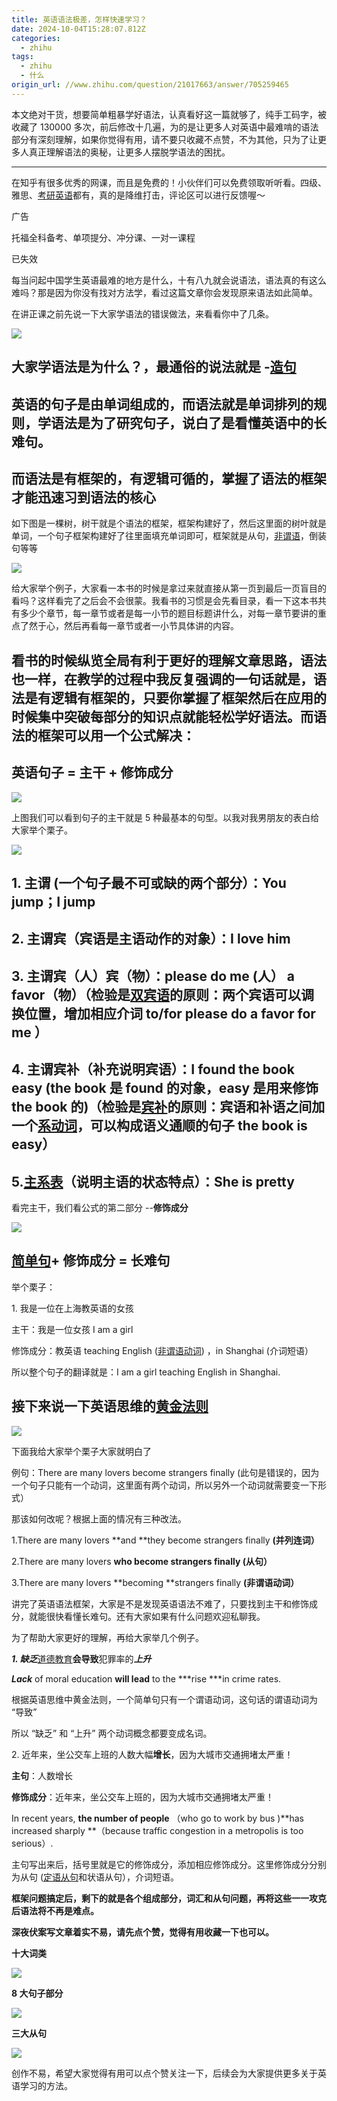 ```yaml
---
title: 英语语法极差，怎样快速学习？
date: 2024-10-04T15:28:07.812Z
categories:
  - zhihu
tags:
  - zhihu
  - 什么
origin_url: //www.zhihu.com/question/21017663/answer/705259465
---
```

本文绝对干货，想要简单粗暴学好语法，认真看好这一篇就够了，纯手工码字，被收藏了 130000 多次，前后修改十几遍，为的是让更多人对英语中最难啃的语法部分有深刻理解，如果你觉得有用，请不要只收藏不点赞，不为其他，只为了让更多人真正理解语法的奥秘，让更多人摆脱学语法的困扰。

***

在知乎有很多优秀的网课，而且是免费的！小伙伴们可以免费领取听听看。四级、雅思、[考研英语](https://zhida.zhihu.com/search?content_id=158296883\&content_type=Answer\&match_order=1\&q=%E8%80%83%E7%A0%94%E8%8B%B1%E8%AF%AD\&zd_token=eyJhbGciOiJIUzI1NiIsInR5cCI6IkpXVCJ9.eyJpc3MiOiJ6aGlkYV9zZXJ2ZXIiLCJleHAiOjE3MjgyMjg0ODQsInEiOiLogIPnoJToi7Hor60iLCJ6aGlkYV9zb3VyY2UiOiJlbnRpdHkiLCJjb250ZW50X2lkIjoxNTgyOTY4ODMsImNvbnRlbnRfdHlwZSI6IkFuc3dlciIsIm1hdGNoX29yZGVyIjoxLCJ6ZF90b2tlbiI6bnVsbH0.9z03uCeojZzgTO04OVePqw2gjtDPGZH6Hg6FZZ3ogZg\&zhida_source=entity)都有，真的是降维打击，评论区可以进行反馈喔～

广告

托福全科备考、单项提分、冲分课、一对一课程

已失效 

每当问起中国学生英语最难的地方是什么，十有八九就会说语法，语法真的有这么难吗？那是因为你没有找对方法学，看过这篇文章你会发现原来语法如此简单。

在讲正课之前先说一下大家学语法的错误做法，来看看你中了几条。

![](https://picx.zhimg.com/50/v2-100a9a8f60ba65b54e4a8ad2a123b004_720w.jpg?source=2c26e567)

## 大家学语法是为什么？，最通俗的说法就是 -[造句](https://zhida.zhihu.com/search?content_id=158296883\&content_type=Answer\&match_order=1\&q=%E9%80%A0%E5%8F%A5\&zd_token=eyJhbGciOiJIUzI1NiIsInR5cCI6IkpXVCJ9.eyJpc3MiOiJ6aGlkYV9zZXJ2ZXIiLCJleHAiOjE3MjgyMjg0ODQsInEiOiLpgKDlj6UiLCJ6aGlkYV9zb3VyY2UiOiJlbnRpdHkiLCJjb250ZW50X2lkIjoxNTgyOTY4ODMsImNvbnRlbnRfdHlwZSI6IkFuc3dlciIsIm1hdGNoX29yZGVyIjoxLCJ6ZF90b2tlbiI6bnVsbH0.hvXH4AUCw60mZTvM05sw91z-Kk37bFo8BSWteMh3EWE\&zhida_source=entity)

## 英语的句子是由单词组成的，而语法就是单词排列的规则，学语法是为了研究句子，说白了是看懂英语中的长难句。

## 而语法是有框架的，有逻辑可循的，掌握了语法的框架才能迅速习到语法的核心

如下图是一棵树，树干就是个语法的框架，框架构建好了，然后这里面的树叶就是单词，一个句子框架构建好了往里面填充单词即可，框架就是从句，[非谓语](https://zhida.zhihu.com/search?content_id=158296883\&content_type=Answer\&match_order=1\&q=%E9%9D%9E%E8%B0%93%E8%AF%AD\&zd_token=eyJhbGciOiJIUzI1NiIsInR5cCI6IkpXVCJ9.eyJpc3MiOiJ6aGlkYV9zZXJ2ZXIiLCJleHAiOjE3MjgyMjg0ODQsInEiOiLpnZ7osJPor60iLCJ6aGlkYV9zb3VyY2UiOiJlbnRpdHkiLCJjb250ZW50X2lkIjoxNTgyOTY4ODMsImNvbnRlbnRfdHlwZSI6IkFuc3dlciIsIm1hdGNoX29yZGVyIjoxLCJ6ZF90b2tlbiI6bnVsbH0.zfVlPlp-rfN4Ac7e0o67Nkw9PXDsk4Yklu-LDjEyodY\&zhida_source=entity)，倒装句等等

![](https://picx.zhimg.com/50/v2-d32bcc1abbad03eb312a37a40af0d279_720w.jpg?source=2c26e567)

给大家举个例子，大家看一本书的时候是拿过来就直接从第一页到最后一页盲目的看吗？这样看完了之后会不会很蒙。我看书的习惯是会先看目录，看一下这本书共有多少个章节，每一章节或者是每一小节的题目标题讲什么，对每一章节要讲的重点了然于心，然后再看每一章节或者一小节具体讲的内容。

## 看书的时候纵览全局有利于更好的理解文章思路，语法也一样，在教学的过程中我反复强调的一句话就是，语法是有逻辑有框架的，只要你掌握了框架然后在应用的时候集中突破每部分的知识点就能轻松学好语法。而语法的框架可以用一个公式解决：

## 英语句子 = 主干 + 修饰成分

![](https://picx.zhimg.com/50/v2-53e7659bfc37283788e0f28e8928c81e_720w.jpg?source=2c26e567)

上图我们可以看到句子的主干就是 5 种最基本的句型。以我对我男朋友的表白给大家举个栗子。

![](https://picx.zhimg.com/50/v2-ca133620ec1f06ef5bf72503c024ff0b_720w.jpg?source=2c26e567)

## 1. 主谓 (一个句子最不可或缺的两个部分）：You jump；I jump

## 2. 主谓宾（宾语是主语动作的对象）：I love him

## 3. 主谓宾（人）宾（物）：please do me (人） a favor（物）（检验是[双宾语](https://zhida.zhihu.com/search?content_id=158296883\&content_type=Answer\&match_order=1\&q=%E5%8F%8C%E5%AE%BE%E8%AF%AD\&zd_token=eyJhbGciOiJIUzI1NiIsInR5cCI6IkpXVCJ9.eyJpc3MiOiJ6aGlkYV9zZXJ2ZXIiLCJleHAiOjE3MjgyMjg0ODQsInEiOiLlj4zlrr7or60iLCJ6aGlkYV9zb3VyY2UiOiJlbnRpdHkiLCJjb250ZW50X2lkIjoxNTgyOTY4ODMsImNvbnRlbnRfdHlwZSI6IkFuc3dlciIsIm1hdGNoX29yZGVyIjoxLCJ6ZF90b2tlbiI6bnVsbH0.86y_P_fEQQhDExDrCvKc09dh_4QyvlBFQR63pDGmPPM\&zhida_source=entity)的原则：两个宾语可以调换位置，增加相应介词 to/for please do a favor for me ）

## 4. 主谓宾补（补充说明宾语）：I found the book easy (the book 是 found 的对象，easy 是用来修饰 the book 的)（检验是[宾补](https://zhida.zhihu.com/search?content_id=158296883\&content_type=Answer\&match_order=2\&q=%E5%AE%BE%E8%A1%A5\&zd_token=eyJhbGciOiJIUzI1NiIsInR5cCI6IkpXVCJ9.eyJpc3MiOiJ6aGlkYV9zZXJ2ZXIiLCJleHAiOjE3MjgyMjg0ODQsInEiOiLlrr7ooaUiLCJ6aGlkYV9zb3VyY2UiOiJlbnRpdHkiLCJjb250ZW50X2lkIjoxNTgyOTY4ODMsImNvbnRlbnRfdHlwZSI6IkFuc3dlciIsIm1hdGNoX29yZGVyIjoyLCJ6ZF90b2tlbiI6bnVsbH0.W2ovPuciMHIlM8X_4w1KtLssKuPY9AO6i1_YiGeRoOg\&zhida_source=entity)的原则：宾语和补语之间加一个[系动词](https://zhida.zhihu.com/search?content_id=158296883\&content_type=Answer\&match_order=1\&q=%E7%B3%BB%E5%8A%A8%E8%AF%8D\&zd_token=eyJhbGciOiJIUzI1NiIsInR5cCI6IkpXVCJ9.eyJpc3MiOiJ6aGlkYV9zZXJ2ZXIiLCJleHAiOjE3MjgyMjg0ODQsInEiOiLns7vliqjor40iLCJ6aGlkYV9zb3VyY2UiOiJlbnRpdHkiLCJjb250ZW50X2lkIjoxNTgyOTY4ODMsImNvbnRlbnRfdHlwZSI6IkFuc3dlciIsIm1hdGNoX29yZGVyIjoxLCJ6ZF90b2tlbiI6bnVsbH0.H5QgqeRtxdE2cAuKDZHdXd6LOVZyskrI2LyI98T0fDA\&zhida_source=entity)，可以构成语义通顺的句子 the book is easy）

## 5.[主系表](https://zhida.zhihu.com/search?content_id=158296883\&content_type=Answer\&match_order=1\&q=%E4%B8%BB%E7%B3%BB%E8%A1%A8\&zd_token=eyJhbGciOiJIUzI1NiIsInR5cCI6IkpXVCJ9.eyJpc3MiOiJ6aGlkYV9zZXJ2ZXIiLCJleHAiOjE3MjgyMjg0ODQsInEiOiLkuLvns7vooagiLCJ6aGlkYV9zb3VyY2UiOiJlbnRpdHkiLCJjb250ZW50X2lkIjoxNTgyOTY4ODMsImNvbnRlbnRfdHlwZSI6IkFuc3dlciIsIm1hdGNoX29yZGVyIjoxLCJ6ZF90b2tlbiI6bnVsbH0.gdTLd1xQq0MiPELJJBsQwT0Ib8Ar2BPuH6B9dfYtLnY\&zhida_source=entity)（说明主语的状态特点）：She is pretty

看完主干，我们看公式的第二部分 --**修饰成分**

![](https://pic1.zhimg.com/50/v2-661d55a4acb932bce176b4a8ae7dbad8_720w.jpg?source=2c26e567)

## [简单句](https://zhida.zhihu.com/search?content_id=158296883\&content_type=Answer\&match_order=1\&q=%E7%AE%80%E5%8D%95%E5%8F%A5\&zd_token=eyJhbGciOiJIUzI1NiIsInR5cCI6IkpXVCJ9.eyJpc3MiOiJ6aGlkYV9zZXJ2ZXIiLCJleHAiOjE3MjgyMjg0ODQsInEiOiLnroDljZXlj6UiLCJ6aGlkYV9zb3VyY2UiOiJlbnRpdHkiLCJjb250ZW50X2lkIjoxNTgyOTY4ODMsImNvbnRlbnRfdHlwZSI6IkFuc3dlciIsIm1hdGNoX29yZGVyIjoxLCJ6ZF90b2tlbiI6bnVsbH0.1PYlsZPPxfrEZ7gE2FPKzMpVMqYiPvvP7j1rDsrdMAA\&zhida_source=entity)+ 修饰成分 = 长难句

举个栗子：

1\. 我是一位在上海教英语的女孩

主干：我是一位女孩 I am a girl

修饰成分：教英语 teaching English ([非谓语动词](https://zhida.zhihu.com/search?content_id=158296883\&content_type=Answer\&match_order=1\&q=%E9%9D%9E%E8%B0%93%E8%AF%AD%E5%8A%A8%E8%AF%8D\&zd_token=eyJhbGciOiJIUzI1NiIsInR5cCI6IkpXVCJ9.eyJpc3MiOiJ6aGlkYV9zZXJ2ZXIiLCJleHAiOjE3MjgyMjg0ODQsInEiOiLpnZ7osJPor63liqjor40iLCJ6aGlkYV9zb3VyY2UiOiJlbnRpdHkiLCJjb250ZW50X2lkIjoxNTgyOTY4ODMsImNvbnRlbnRfdHlwZSI6IkFuc3dlciIsIm1hdGNoX29yZGVyIjoxLCJ6ZF90b2tlbiI6bnVsbH0.bmZMiMKpHYirsnnfUXJYMUAgYRTPaPxazhkzr3kQc18\&zhida_source=entity)) ，in Shanghai (介词短语）

所以整个句子的翻译就是：I am a girl teaching English in Shanghai.

## 接下来说一下英语思维的[黄金法则](https://zhida.zhihu.com/search?content_id=158296883\&content_type=Answer\&match_order=1\&q=%E9%BB%84%E9%87%91%E6%B3%95%E5%88%99\&zd_token=eyJhbGciOiJIUzI1NiIsInR5cCI6IkpXVCJ9.eyJpc3MiOiJ6aGlkYV9zZXJ2ZXIiLCJleHAiOjE3MjgyMjg0ODQsInEiOiLpu4Tph5Hms5XliJkiLCJ6aGlkYV9zb3VyY2UiOiJlbnRpdHkiLCJjb250ZW50X2lkIjoxNTgyOTY4ODMsImNvbnRlbnRfdHlwZSI6IkFuc3dlciIsIm1hdGNoX29yZGVyIjoxLCJ6ZF90b2tlbiI6bnVsbH0.9s-od-c6nBvMioZRcXZDhr8yvwPKx6KzlF_DEf4ZPM4\&zhida_source=entity)

![](https://picx.zhimg.com/50/v2-851dc69eba1c9561293b388841730e48_720w.jpg?source=2c26e567)

下面我给大家举个栗子大家就明白了

例句：There are many lovers become strangers finally (此句是错误的，因为一个句子只能有一个动词，这里面有两个动词，所以另外一个动词就需要变一下形式）

那该如何改呢？根据上面的情况有三种改法。

1.There are many lovers **and **they become strangers finally **(并列连词）**&#x20;

2.There are many lovers  **who become strangers finally (从句）**&#x20;

3.There are many lovers **becoming **strangers finally **(非谓语动词）**&#x20;

讲完了英语语法框架，大家是不是发现英语语法不难了，只要找到主干和修饰成分，就能很快看懂长难句。还有大家如果有什么问题欢迎私聊我。

为了帮助大家更好的理解，再给大家举几个例子。

***1. 缺乏***[道德教育](https://zhida.zhihu.com/search?content_id=158296883\&content_type=Answer\&match_order=1\&q=%E9%81%93%E5%BE%B7%E6%95%99%E8%82%B2\&zd_token=eyJhbGciOiJIUzI1NiIsInR5cCI6IkpXVCJ9.eyJpc3MiOiJ6aGlkYV9zZXJ2ZXIiLCJleHAiOjE3MjgyMjg0ODQsInEiOiLpgZPlvrfmlZnogrIiLCJ6aGlkYV9zb3VyY2UiOiJlbnRpdHkiLCJjb250ZW50X2lkIjoxNTgyOTY4ODMsImNvbnRlbnRfdHlwZSI6IkFuc3dlciIsIm1hdGNoX29yZGVyIjoxLCJ6ZF90b2tlbiI6bnVsbH0.dybHDkAX0AHW5sVfwpejXv00mYhqDCU_ix68A0TpFPo\&zhida_source=entity)**会导致**犯罪率的***上升***

***Lack*** of moral education **will lead** to the ***rise ***in crime rates.

根据英语思维中黄金法则，一个简单句只有一个谓语动词，这句话的谓语动词为 “导致”

所以 “缺乏” 和 “上升” 两个动词概念都要变成名词。

2\. 近年来，坐公交车上班的人数大幅**增长**，因为大城市交通拥堵太严重！

**主句**：人数增长

**修饰成分**：近年来，坐公交车上班的，因为大城市交通拥堵太严重！

In recent years, **the number of people** （who go to work by bus )**has increased sharply **（because traffic congestion in a metropolis is too serious）.

主句写出来后，括号里就是它的修饰成分，添加相应修饰成分。这里修饰成分分别为从句 ([定语从句](https://zhida.zhihu.com/search?content_id=158296883\&content_type=Answer\&match_order=1\&q=%E5%AE%9A%E8%AF%AD%E4%BB%8E%E5%8F%A5\&zd_token=eyJhbGciOiJIUzI1NiIsInR5cCI6IkpXVCJ9.eyJpc3MiOiJ6aGlkYV9zZXJ2ZXIiLCJleHAiOjE3MjgyMjg0ODQsInEiOiLlrpror63ku47lj6UiLCJ6aGlkYV9zb3VyY2UiOiJlbnRpdHkiLCJjb250ZW50X2lkIjoxNTgyOTY4ODMsImNvbnRlbnRfdHlwZSI6IkFuc3dlciIsIm1hdGNoX29yZGVyIjoxLCJ6ZF90b2tlbiI6bnVsbH0.uPqyDS9qGj2kuQZ4RLQsC64ltfoPws737BCELX8vtiI\&zhida_source=entity)和状语从句），介词短语。

&#x20;**框架问题搞定后，剩下的就是各个组成部分，词汇和从句问题，再将这些一一攻克后语法将不再是难点。**&#x20;

&#x20;**深夜伏案写文章着实不易，请先点个赞，觉得有用收藏一下也可以。**&#x20;

**十大词类**

![](https://picx.zhimg.com/50/v2-66e1dbad9fe5e5da01fa9ac55e539503_720w.jpg?source=2c26e567)

**8 大句子部分**

![](https://picx.zhimg.com/50/v2-5e46d6833b96fe501a0c7fee172d0f98_720w.jpg?source=2c26e567)

**三大从句**

![](https://pica.zhimg.com/50/v2-07c6b550a9b0f0ac5017fb6590d9b8ff_720w.jpg?source=2c26e567)

创作不易，希望大家觉得有用可以点个赞关注一下，后续会为大家提供更多关于英语学习的方法。
